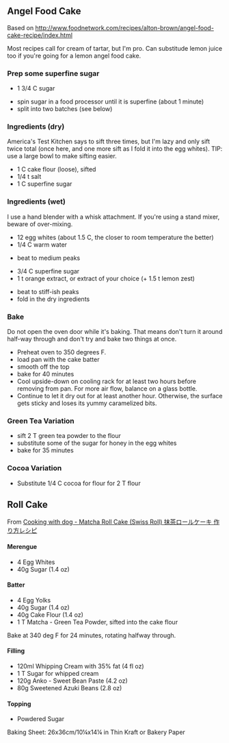 ## Angel Food Cake

Based on http://www.foodnetwork.com/recipes/alton-brown/angel-food-cake-recipe/index.html

Most recipes call for cream of tartar, but I'm pro. Can substitude lemon juice
too if you're going for a lemon angel food cake.

### Prep some superfine sugar
+ 1 3/4 C sugar
- spin sugar in a food processor until it is superfine (about 1 minute)
- split into two batches (see below)

### Ingredients (dry)

America's Test Kitchen says to sift three times, but I'm lazy and only sift
twice total (once here, and one more sift as I fold it into the egg whites).
TIP: use a large bowl to make sifting easier.

+ 1 C cake flour (loose), sifted
+ 1/4 t salt
+ 1 C superfine sugar

### Ingredients (wet)

I use a hand blender with a whisk attachment. If you're using a stand mixer,
beware of over-mixing.

+ 12 egg whites (about 1.5 C, the closer to room temperature the better)
+ 1/4 C warm water
- beat to medium peaks
+ 3/4 C superfine sugar
+ 1 t orange extract, or extract of your choice (+ 1.5 t lemon zest)
- beat to stiff-ish peaks
- fold in the dry ingredients

### Bake
Do not open the oven door while it's baking. That means don't turn it around
half-way through and don't try and bake two things at once.

- Preheat oven to 350 degrees F.
- load pan with the cake batter
- smooth off the top
- bake for 40 minutes
- Cool upside-down on cooling rack for at least two hours before removing
  from pan. For more air flow, balance on a glass bottle.
- Continue to let it dry out for at least another hour. Otherwise, the
  surface gets sticky and loses its yummy caramelized bits.

### Green Tea Variation

* sift 2 T green tea powder to the flour
* substitute some of the sugar for honey in the egg whites
* bake for 35 minutes

### Cocoa Variation

* Substitute 1/4 C cocoa for flour for 2 T flour

Roll Cake
---------

From [Cooking with dog - Matcha Roll Cake (Swiss Roll) 抹茶ロールケーキ 作り方レシピ](http://youtu.be/XNGNu20Upuw)

#### Merengue
+ 4 Egg Whites
+ 40g Sugar (1.4 oz)

#### Batter
+ 4 Egg Yolks
+ 40g Sugar (1.4 oz)
+ 40g Cake Flour (1.4 oz)
+ 1 T Matcha - Green Tea Powder, sifted into the cake flour

Bake at 340 deg F for 24 minutes, rotating halfway through.

#### Filling
+ 120ml Whipping Cream with 35% fat (4 fl oz)
+ 1 T Sugar for whipped cream
+ 120g Anko - Sweet Bean Paste (4.2 oz)
+ 80g Sweetened Azuki Beans (2.8 oz)

#### Topping
+ Powdered Sugar

Baking Sheet: 26x36cm/10¼x14¼ in
Thin Kraft or Bakery Paper
